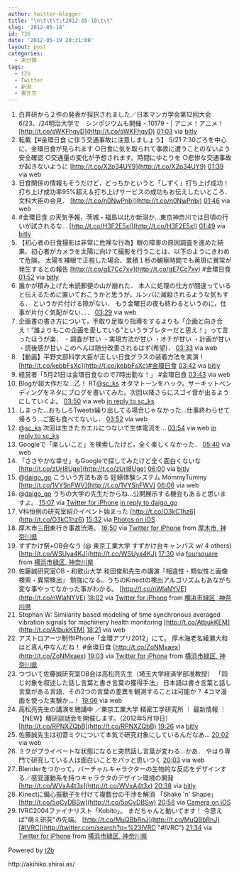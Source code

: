 ```yaml
---
author: twitter-blogger
title: "\n\t\t\t\t2012-05-18\t\t"
slug: '2012-05-18'
id: 736
date: '2012-05-19 20:31:00'
layout: post
categories:
  - 未分類
tags:
  - t2b
  - Twitter
  - 新潟
  - 書き方
---
```


<div xmlns:georss="http://www.georss.org/georss">

1.  <span><span>白井研から２件の発表が採択されました／日本マンガ学会第12回大会　6/23、/24明治大学で　シンポジウムも開催 - 10179 - | アニメ！アニメ！ [http://t.co/sWKFhqyD](http://t.co/sWKFhqyD)</span> <span>[<span>01:03</span>](http://twitter.com/o_ob/status/203455789468360704) <span>via [bitly](http://bit.ly)</span></span></span>
2.  <span><span>転載【#金環日食 に伴う交通事故に注意しましょう】 5/21 7:30ごろを中心に、金環日食が見られます ○日食に気を取られて事故に遭うことのないよう安全確認 ○交通量の変化が予想されます。時間にゆとりを ○悲惨な交通事故が起きないように [http://t.co/X2p34UY9](http://t.co/X2p34UY9)</span> <span>[<span>01:39</span>](http://twitter.com/o_ob/status/203464887807119361) <span>via web</span></span></span>
3.  <span><span>日食関係の情報もそうだけど，どっちかというと「しずく」打ち上げ成功！打ち上げ成功率95%超え＆打ち上げサービスの成功もお伝えしたいところ．文科大臣の会見． [http://t.co/n0NwPnbj](http://t.co/n0NwPnbj)</span> <span>[<span>01:46</span>](http://twitter.com/o_ob/status/203466638442512384) <span>via web</span></span></span>
4.  <span><span>#金環日食 の天気予報，茨城・福島以北か新潟か…東京神奈川では日頃の行いが試されるな… [http://t.co/H3F2E5xI](http://t.co/H3F2E5xI)</span> <span>[<span>01:49</span>](http://twitter.com/o_ob/status/203467282922483712) <span>via [bitly](http://bit.ly)</span></span></span>
5.  <span><span>【初心者の日食撮影は非常に危険な行為】眼の障害の原因調査を進めた結果、初心者がカメラを太陽に向けて撮影を行うことは、以下のようにきわめて危険。 太陽を裸眼で正視した場合、累積１秒の観察時間でも黄斑に異常が発生するとの報告 [http://t.co/gE7Cc7xv](http://t.co/gE7Cc7xv) #金環日食</span> <span>[<span>01:52</span>](http://twitter.com/o_ob/status/203468160165363714) <span>via [bitly](http://bit.ly)</span></span></span>
6.  <span><span>誰かが積み上げた未読郵便の山が崩れた． 本人に処理の仕方が間違っていると伝えるために置いておこうかと思うが，ルンバに滅殺されるような気もする． というか片付ける隙がない． もう金曜日の夜も終わるというのに，仕事が片付く気配がない．．．</span> <span>[<span>03:29</span>](http://twitter.com/o_ob/status/203492483638898691) <span>via web</span></span></span>
7.  <span><span>企画書の書き方について，手取り足取り指導をするよりも「企画と向き合え！”誰よりもこの企画を愛している”というラブレターだと思え！」って言ったほうが楽． ・調査が甘い ・実現方法が甘い ・オチが甘い ・計画が甘い ・読後感が甘い このへんは随分改善されるはず(希望)．</span> <span>[<span>03:33</span>](http://twitter.com/o_ob/status/203493560597749762) <span>via web</span></span></span>
8.  <span><span>【動画】平野文部科学大臣が正しい日食グラスの装着方法を実演！ [http://t.co/kebbFsXc](http://t.co/kebbFsXc)#金環日食</span> <span>[<span>03:42</span>](http://twitter.com/o_ob/status/203495736929828865) <span>via [bitly](http://bit.ly)</span></span></span>
9.  <span><span>経営者「5月21日は金環日食なので7時出勤な！」 #金環日食</span> <span>[<span>03:43</span>](http://twitter.com/o_ob/status/203496139654307840) <span>via web</span></span></span>
10.  <span><span>Blogが超大作だな…乙！ RT@[sc_ks](http://twitter.com/sc_ks "sc_ks") オタマトーンをハック。サーキットベンディングをネタにブログを書いてみた。次回以降さらにスゴイ音が出るようにしていくよ。</span> <span>[<span>03:50</span>](http://twitter.com/o_ob/status/203497870039584770) <span>via web</span> [in reply to sc_ks](http://twitter.com/sc_ks/status/203039516917903361)</span></span>
11.  <span><span>しまった…おもしろTweets繰り出してる場合じゃなかった…仕事終わらせて帰ろう…ご飯も食べてないし．</span> <span>[<span>03:52</span>](http://twitter.com/o_ob/status/203498387474100224) <span>via web</span></span></span>
12.  <span><span>@[sc_ks](http://twitter.com/sc_ks "sc_ks") 次回は生きたカエルにつないで生体電流を…</span> <span>[<span>03:54</span>](http://twitter.com/o_ob/status/203498694279041025) <span>via web</span> [in reply to sc_ks](http://twitter.com/sc_ks/status/203498151661932545)</span></span>
13.  <span><span>Googleで「楽しいこと」を検索したけど，全く楽しくなかった．</span> <span>[<span>05:40</span>](http://twitter.com/o_ob/status/203525354411933696) <span>via web</span></span></span>
14.  <span><span>「ささやかな幸せ」もGoogleで探してみたけど全く面白くないな [http://t.co/zUrI8Uge](http://t.co/zUrI8Uge)</span> <span>[<span>06:00</span>](http://twitter.com/o_ob/status/203530627767734272) <span>via [bitly](http://bit.ly)</span></span></span>
15.  <span><span>@[daigo_go](http://twitter.com/daigo_go "daigo_go") こういう方法もある 妊婦体験システム MommyTummy [http://t.co/1VYSnFWV](http://t.co/1VYSnFWV)</span> <span>[<span>06:06</span>](http://twitter.com/o_ob/status/203532015218327552) <span>via web</span></span></span>
16.  <span><span>@[daigo_go](http://twitter.com/daigo_go "daigo_go") うちの大学の先生だからね...公開展示する機会もあると思いますよ。</span> <span>[<span>15:07</span>](http://twitter.com/o_ob/status/203668143867039744) <span>via [Twitter for iPhone](http://twitter.com/#!/download/iphone)</span> [in reply to daigo_go](http://twitter.com/daigo_go/status/203617187418746880)</span></span>
17.  <span><span>V科恒例の研究室紹介イベント始まった [http://t.co/O3kC1hz6](http://t.co/O3kC1hz6)</span> <span>[<span>15:32</span>](http://twitter.com/o_ob/status/203674358588243968) <span>via [Photos on iOS](http://www.apple.com)</span></span></span>
18.  <span><span>厚木市三田東行き事故渋滞。</span> <span>[<span>16:50</span>](http://twitter.com/o_ob/status/203694101529501697) <span>via [Twitter for iPhone](http://twitter.com/#!/download/iphone)</span> from [厚木市, 神奈川県<span></span>](http://maps.google.com/maps?q=35.48802253,139.34712891)</span></span>
19.  <span><span>すずかけ祭+OB会なう (@ 東京工業大学 すずかけ台キャンパス w/ 4 others) [http://t.co/WSUya4KJ](http://t.co/WSUya4KJ)</span> <span>[<span>17:30</span>](http://twitter.com/o_ob/status/203704133746831361) <span>via [foursquare](http://foursquare.com)</span> from [横浜市緑区, 神奈川県<span></span>](http://maps.google.com/maps?q=35.51353970,139.48229313)</span></span>
20.  <span><span>佐藤誠研究室OB・和歌山大学 和田俊和先生の講演「相違性・類似性と画像検索・異常検出」 勉強になる。うちのKinectの検出アルゴリズムもあながち変な事やってなかった事がわかる。 [http://t.co/nWlaNYVE](http://t.co/nWlaNYVE)</span> <span>[<span>18:02</span>](http://twitter.com/o_ob/status/203712275121586177) <span>via [Twitter for iPhone](http://twitter.com/#!/download/iphone)</span> from [横浜市緑区, 神奈川県<span></span>](http://maps.google.com/maps?q=35.51539107,139.48286862)</span></span>
21.  <span><span>Stephan W: Similarity based modeling of time synchronous averaged vibration signals for machinery health monitoring [http://t.co/AtbukKEM](http://t.co/AtbukKEM)</span> <span>[<span>18:21</span>](http://twitter.com/o_ob/status/203716980140806145) <span>via web</span></span></span>
22.  <span><span>アストロアーツ制作iPhone「金環アプリ2012」にて。 厚木海老名綾瀬大和はど真ん中なんだね！ #金環日食 [http://t.co/ZoNMxaex](http://t.co/ZoNMxaex)</span> <span>[<span>19:03</span>](http://twitter.com/o_ob/status/203727658431950850) <span>via [Twitter for iPhone](http://twitter.com/#!/download/iphone)</span> from [横浜市緑区, 神奈川県<span></span>](http://maps.google.com/maps?q=35.51542238,139.48288825)</span></span>
23.  <span><span>つづいて佐藤誠研究室OB会は高松亮先生（埼玉大学経済学部准教授） 「同じ対象を叙述した話し言葉と書き言葉の獲得手法」 日本語は書き言葉と話し言葉がある言語．その2つの言葉の差異を観測することは可能か？ 4コマ漫画を使った実験か…！</span> <span>[<span>19:06</span>](http://twitter.com/o_ob/status/203728282955419648) <span>via web</span></span></span>
24.  <span><span>高松亮先生の講演を聴講中 ／東京工業大学 精密工学研究所 ｜ 最新情報 ｜【NEW】精研談話会を開催します。（2012年5月19日） [http://t.co/RPNXZQbB](http://t.co/RPNXZQbB)</span> <span>[<span>19:26</span>](http://twitter.com/o_ob/status/203733391328284672) <span>via [bitly](http://bit.ly)</span></span></span>
25.  <span><span>佐藤誠先生は初音ミクについて本気で研究対象にしているんだなあ…</span> <span>[<span>20:02</span>](http://twitter.com/o_ob/status/203742458763415552) <span>via web</span></span></span>
26.  <span><span>ミクがプライベートな状態になると突然話し言葉が変わる…かあ． やはり専門で研究している人は面白いことをパッと思いつく</span> <span>[<span>20:03</span>](http://twitter.com/o_ob/status/203742697721303042) <span>via web</span></span></span>
27.  <span><span>Blenderをつかって，バーチャルキャラクターの生物的な反応をデザインする／感覚運動系を持つキャラクタのデザイン環境の開発 [http://t.co/WVxA4t3x](http://t.co/WVxA4t3x)</span> <span>[<span>20:38</span>](http://twitter.com/o_ob/status/203751372171120640) <span>via [bitly](http://bit.ly)</span></span></span>
28.  <span><span>Kinectに偏心振動子を付けて複数台の干渉を解消 「Shake 'n' Shape」 [http://t.co/5oCvDBSw](http://t.co/5oCvDBSw)</span> <span>[<span>20:58</span>](http://twitter.com/o_ob/status/203756384691568640) <span>via [Camera on iOS](http://www.apple.com)</span></span></span>
29.  <span><span>IVRC2004ファイナリスト「Kobito」。 まだちゃんと動いてます！ 今思えば"萌え研究"の先端。 [http://t.co/MuQBbRnJ](http://t.co/MuQBbRnJ)[#IVRC](http://twitter.com/search?q=%23IVRC "#IVRC")</span> <span>[<span>21:34</span>](http://twitter.com/o_ob/status/203765585899819009) <span>via [Twitter for iPhone](http://twitter.com/#!/download/iphone)</span> from [横浜市緑区, 神奈川県<span></span>](http://maps.google.com/maps?q=35.51463111,139.48344286)</span></span>

</div>

Powered by [t2b](http://t2b.utilz.jp/)

<div>http://akihiko.shirai.as/</div>